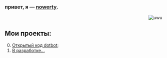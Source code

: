 ### привет, я — [nowerty](https://discord.com/users/887303819300577291).
<div align="right"><img alt="uwu"src="https://discord.c99.nl/widget/theme-1/887303819300577291.png"></div>

## Мои проекты:

0. [Открытый код dotbot](https://github.com/nowertydev/opendot);
1. [В разработке...](https://www.youtube.com/watch?v=dQw4w9WgXcQ)
